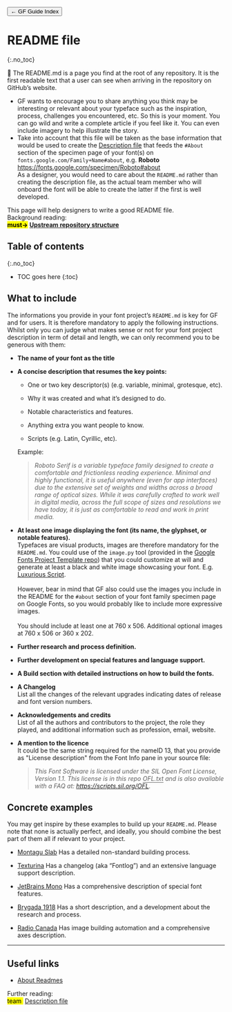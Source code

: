 <link href="style.css" rel="stylesheet">

<a href="./index"><button class="button button-i">&larr; GF Guide Index</button></a>

# README file
{:.no_toc}

<div class="callout">

🦦  The README.md is a page you find at the root of any repository. It is the first readable text that a user can see when arriving in the repository on GitHub’s website.<br>
<ul>
    <li>GF wants to encourage you to share anything you think may be interesting or relevant about your typeface such as the inspiration, process, challenges you encountered, etc. So this is your moment. You can go wild and write a complete article if you feel like it. You can even include imagery to help illustrate the story.</li>
    <li>Take into account that this file will be taken as the base information that would be used to create the <a href="./description">Description file</a> that feeds the <code>#About</code> section of the specimen page of your font(s) on <code>fonts.google.com/Family+Name#about</code>, e.g. <b>Roboto</b> <a href="https://fonts.google.com/specimen/Roboto#about" target="_blank">https://fonts.google.com/specimen/Roboto#about</a>
    <br>
    As a designer, you would need to care about the <code>README.md</code> rather than creating the description file, as the actual team member who will onboard the font will be able to create the latter if the first is well developed.</li>
</ul>
This page will help designers to write a good README file.

</div>

<div class="context-reading">
    Background reading:<br>
    <mark class="green"><b>must&rarr;</b></mark> <a href="./upstream" style="font-weight:bold">Upstream repository structure</a>
</div>

## Table of contents
{:.no_toc}
* TOC goes here
{:toc}

## What to include

The informations you provide in your font project’s `README.md` is key for GF and for users. It is therefore mandatory to apply the following instructions. Whilst only you can judge what makes sense or not for your font project description in term of detail and length, we can only recommend you to be generous with them:

-   **The name of your font as the title**
  
-   **A concise description that resumes the key points:**

    -   One or two key descriptor(s) (e.g. variable, minimal, grotesque, etc).

    -   Why it was created and what it’s designed to do.

    -   Notable characteristics and features.

    -   Anything extra you want people to know.

    -   Scripts (e.g. Latin, Cyrillic, etc).

    Example:

    > *Roboto Serif is a variable typeface family designed to create a comfortable and frictionless reading experience. Minimal and highly functional, it is useful anywhere (even for app interfaces) due to the extensive set of weights and widths across a broad range of optical sizes. While it was carefully crafted to work well in digital media, across the full scope of sizes and resolutions we have today, it is just as comfortable to read and work in print media.*

-   **At least one image displaying the font (its name, the glyphset, or notable features).**
    <br>
    Typefaces are visual products, images are therefore mandatory for the `README.md`. You could use of the `image.py` tool (provided in the [Google Fonts Project Template repo](https://github.com/googlefonts/googlefonts-project-template/tree/main/documentation)) that you could customize at will and generate at least a black and white image showcasing your font. E.g. [Luxurious Script](https://github.com/googlefonts/luxurious#luxurious-script).
    <br><br>
    However, bear in mind that GF also could use the images you include in the README for the `#about` section of your font family specimen page on Google Fonts, so you would probably like to include more expressive images.
    <br><br>
    You should include at least one at 760 x 506. Additional optional images at 760 x 506 or 360 x 202.

-   **Further research and process definition.**
  
-   **Further development on special features and language support.**
  
-   **A Build section with detailed instructions on how to build the fonts.**
  
-   **A Changelog**
    <br>
    List all the changes of the relevant upgrades indicating dates of release and font version numbers.

-   **Acknowledgements and credits**
    <br>
    List of all the authors and contributors to the project, the role they played, and additional information such as profession, email, website.

-   **A mention to the licence**
    <br>
    It could be the same string required for the nameID 13, that you provide as "License description" from the Font Info pane in your source file:
    > *This Font Software is licensed under the SIL Open Font License, Version 1.1. This license is in this repo* <span style="border-bottom:0.05em solid">*OFL.txt*</span> *and is also available with a FAQ at:* *<https://scripts.sil.org/OFL>.*

## Concrete examples

You may get inspire by these examples to build up your `README.md`. Please note that none is actually perfect, and ideally, you should combine the best part of them all if relevant to your project.

-   [Montagu Slab](https://github.com/floriankarsten/montagu-slab)
    Has a detailed non-standard building process.
    
-   [Texturina](https://github.com/Omnibus-Type/Texturina)
    Has a changelog (aka “Fontlog”) and an extensive language support description.
    
-   [JetBrains Mono](https://github.com/JetBrains/JetBrainsMono)
    Has a comprehensive description of special font features.
    
-   [Brygada 1918](https://github.com/kosmynkab/Brygada-1918)
    Has a short description, and a development about the research and process.
    
-   [Radio Canada](<https://github.com/cbcrc/radiocanadafonts>)
    Has image building automation and a comprehensive axes description.

------------------------------------------------------------------------

## Useful links

-   [About Readmes](https://docs.github.com/en/repositories/managing-your-repositorys-settings-and-features/customizing-your-repository/about-readmes)


<div class="next-reading">
    Further reading:<br>
    <mark class="brown">team&nbsp;</mark> <a href="./description">Description file</a>
</div>